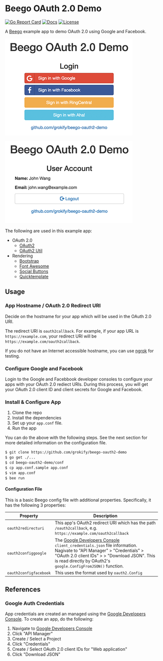 # Beego OAuth 2.0 Demo

[![Go Report Card][goreport-svg]][goreport-link]
[![Docs][docs-godoc-svg]][docs-godoc-link]
[![License][license-svg]][license-link]

A [Beego](https://beego.me/) example app to demo OAuth 2.0 using Google and Facebook. 

![](docs/beego-oauth2-demo_login-page.png)

![](docs/beego-oauth2-demo_logged-in-page.png)

The following are used in this example app:

* OAuth 2.0
  * [OAuth2](https://github.com/golang/oauth2)
  * [OAuth2 Util](https://github.com/grokify/oauth2-util-go)
* Rendering
  * [Bootstrap](http://getbootstrap.com/)
  * [Font Awesome](http://fontawesome.io/)
  * [Social Buttons](https://lipis.github.io/bootstrap-social/)
  * [Quicktemplate](https://github.com/valyala/quicktemplate)

## Usage

### App Hostname / OAuth 2.0 Redirect URI

Decide on the hostname for your app which will be used in the OAuth 2.0 URI.

The redirect URI is `oauth2callback`. For example, if your app URL is `https://example.com`, your redirect URI will be `https://example.com/oauth2callback`.

If you do not have an Internet accessible hostname, you can use [ngrok](https://ngrok.com/) for testing.

### Configure Google and Facebook

Login to the Google and Facebbook developer consoles to configure your apps with your OAuth 2.0 rediect URIs. During this process, you will get your OAuth 2.0 client ID and client secrets for Google and Facebook.

### Install & Configure App

1. Clone the repo
2. Install the dependencies
3. Set up your `app.conf` file.
4. Run the app

You can do the above with the following steps. See the next section for more detailed information on the configuration file.

```bash
$ git clone https://github.com/grokify/beego-oauth2-demo
$ go get ./...
$ cd beego-oauth2-demo/conf
$ cp app.conf.sample app.conf
$ vim app.conf
$ bee run
```

#### Configuration File

This is a basic Beego config file with additional properties. Specifically, it has the following 3 properties:

| Property | Description |
|----------|-------------|
| `oauth2redirecturi` | This app's OAuth2 redirect URI which has the path `/oauth2callback`, e.g. `https://example.com/oauth2callback` |
| `oauth2configgoogle` | The [Google Developers Console](https://console.developers.google.com/) `client_credentials.json` file information. Nagivate to "API Manager" > "Credentials" > "OAuth 2.0 client IDs" > <Your Credential> > "Download JSON". This is read directly by OAuth2's `google.ConfigFromJSON()` function. |
| `oauth2configfacebook` | This uses the format used by `oauth2.Config` |

## References

### Google Auth Credentials

App credentials are created an managed using the [Google Developers Console](https://console.developers.google.com/). To create an app, do the following:

1. Navigate to [Google Developers Console](https://console.developers.google.com/)
1. Click "API Manager"
1. Create / Select a Project
1. Click "Credentials"
1. Create / Select OAuth 2.0 client IDs for "Web application"
1. Click "Download JSON"

 [goreport-svg]: https://goreportcard.com/badge/github.com/grokify/beego-oauth2-demo
 [goreport-link]: https://goreportcard.com/report/github.com/grokify/beego-oauth2-demo
 [docs-godoc-svg]: https://img.shields.io/badge/docs-godoc-blue.svg
 [docs-godoc-link]: https://godoc.org/github.com/grokify/beego-oauth2-demo
 [license-svg]: https://img.shields.io/badge/license-MIT-blue.svg
 [license-link]: https://github.com/grokify/beego-oauth2-demo/blob/master/LICENSE.md
